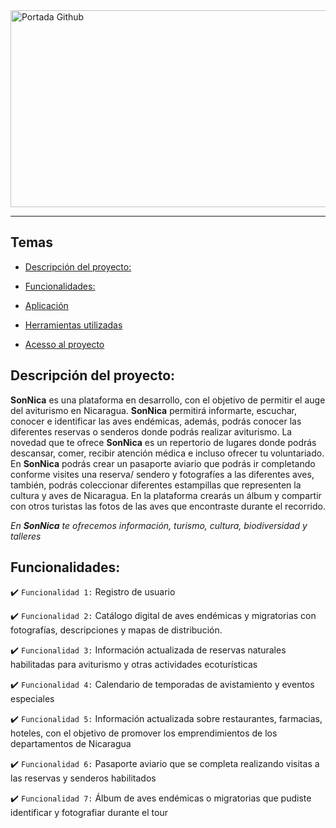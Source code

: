 <img width="851" height="315" alt="Portada Github" src="https://github.com/user-attachments/assets/9f9db0b3-2abb-4fff-ad07-854c96504839" />
<hr>

  ## Temas 

<p>
  
- [Descripción del proyecto:](#descripción-del-proyecto)

- [Funcionalidades:](#funcionalidades)
  
- [Aplicación](#aplicación)

- [Herramientas utilizadas](#herramientas-utilizadas)

- [Acesso al proyecto](#acesso-al-proyecto)
</p>

  ## Descripción del proyecto: 
<p align="justify">
  
**SonNica** es una plataforma en desarrollo, con el objetivo de permitir el auge del aviturismo en Nicaragua. **SonNica** permitirá informarte, escuchar, conocer e identificar las aves endémicas, además, podrás conocer las diferentes reservas o senderos donde podrás realizar aviturismo. La novedad que te ofrece **SonNica** es un repertorio de lugares donde podrás descansar, comer, recibir atención médica e incluso ofrecer tu voluntariado. En **SonNica** podrás crear un pasaporte aviario que podrás ir completando conforme visites una reserva/ sendero y fotografíes a las diferentes aves, también, podrás coleccionar diferentes estampillas que representen la cultura y aves de Nicaragua.
En la plataforma crearás un álbum y compartir con otros turistas las fotos de las aves que encontraste durante el recorrido.


 *En **SonNica** te ofrecemos información, turismo, cultura, biodiversidad y talleres*

</p>


## Funcionalidades:
:heavy_check_mark: `Funcionalidad 1:` Registro de usuario

:heavy_check_mark: `Funcionalidad 2:` Catálogo digital de aves endémicas y migratorias con fotografías, descripciones y mapas de distribución.

:heavy_check_mark: `Funcionalidad 3:` Información actualizada de reservas naturales habilitadas para aviturismo y otras actividades ecoturísticas

:heavy_check_mark: `Funcionalidad 4:` Calendario de temporadas de avistamiento y eventos especiales

:heavy_check_mark: `Funcionalidad 5:` Información actualizada sobre restaurantes, farmacias, hoteles, con el objetivo de promover los emprendimientos de los departamentos de Nicaragua

:heavy_check_mark: `Funcionalidad 6:` Pasaporte aviario que se completa realizando visitas a las reservas y senderos habilitados

:heavy_check_mark: `Funcionalidad 7:` Álbum de aves endémicas o migratorias que pudiste identificar y fotografiar durante el tour



